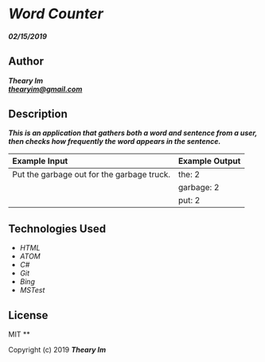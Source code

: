 # _Word Counter_

#### _02/15/2019_

## Author
 _**Theary Im**_  
 _**thearyim@gmail.com**_

## Description
**_This is an application that gathers both a word and sentence from a user, then checks how frequently the word appears in the sentence._**

| Example Input                             | Example Output               |                                                                                                         
| :---------------------------------------- | :-------------------------- |
| Put the garbage out for the garbage truck.| the: 2                      |
|                                           | garbage: 2                  |
|                                           | put: 2                      |

## Technologies Used
* _HTML_
* _ATOM_
* _C#_
* _Git_
* _Bing_
* _MSTest_

## License
MIT
**

Copyright (c) 2019 **_Theary Im_**
